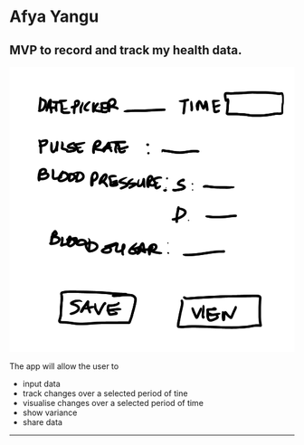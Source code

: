 # Afya Yangu

## MVP to record and track my health data.

![Wireframe](images/afya_yangu.png) 

The app will allow the user to 
* input data
* track changes over a selected period of tine
* visualise changes over a selected period of time
* show variance 
* share data 
-------
